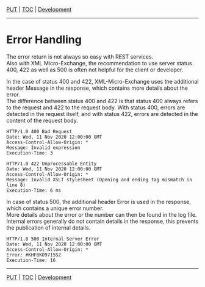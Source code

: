 [PUT](api-put.md) | [TOC](README.md) | [Development](development.md)
- - -

# Error Handling

The error return is not always so easy with REST services.  
Also with XML Micro-Exchange, the recommendation to use server status 400, 422
as well as 500 is often not helpful for the client or developer.

In the case of status 400 and 422, XML-Micro-Exchange uses the additional
header Message in the response, which contains more details about the error.  
The difference between status 400 and 422 is that status 400 always refers to
the request and 422 to the request body. With status 400, errors are detected
in the request itself, and with status 422, errors are detected in the content
of the request body.

```
HTTP/1.0 400 Bad Request
Date: Wed, 11 Nov 2020 12:00:00 GMT
Access-Control-Allow-Origin: *
Message: Invalid expression
Execution-Time: 3
```
```
HTTP/1.0 422 Unprocessable Entity
Date: Wed, 11 Nov 2020 12:00:00 GMT
Access-Control-Allow-Origin: *
Message: Invalid XSLT stylesheet (Opening and ending tag mismatch in line 8)
Execution-Time: 6 ms
```

In case of status 500, the additional header Error is used in the response,
which contains a unique error number.  
More details about the error or the number can then be found in the log file.  
Internal errors generally do not contain details in the response, this prevents
the publication of internal details.

```
HTTP/1.0 500 Internal Server Error
Date: Wed, 11 Nov 2020 12:00:00 GMT
Access-Control-Allow-Origin: *
Error: #KHF8KO9715S2
Execution-Time: 16
```



- - -

[PUT](api-put.md) | [TOC](README.md) | [Development](development.md)